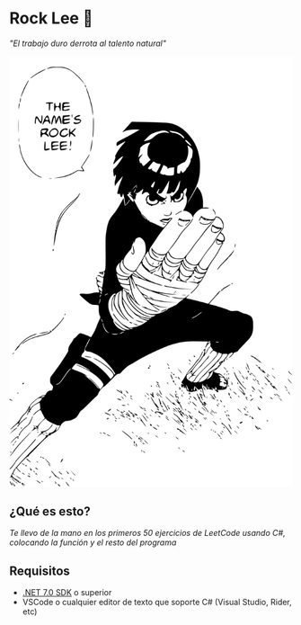 # Rock Lee 🥊

_"El trabajo duro derrota al talento natural"_

![Rock Lee](/Sources/Rock-Lee.svg)

## ¿Qué es esto?

_Te llevo de la mano en los primeros 50 ejercicios de LeetCode usando C#, colocando la función y el resto del programa_

## Requisitos

- [.NET 7.0 SDK](https://dotnet.microsoft.com/download/dotnet/6.0) o superior
- VSCode o cualquier editor de texto que soporte C# (Visual Studio, Rider, etc)
